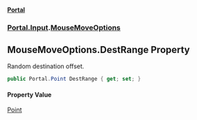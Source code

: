#### [Portal](index.md 'index')
### [Portal.Input](Portal.Input.md 'Portal.Input').[MouseMoveOptions](MouseMoveOptions.md 'Portal.Input.MouseMoveOptions')

## MouseMoveOptions.DestRange Property

Random destination offset.

```csharp
public Portal.Point DestRange { get; set; }
```

#### Property Value
[Point](Point.md 'Portal.Point')